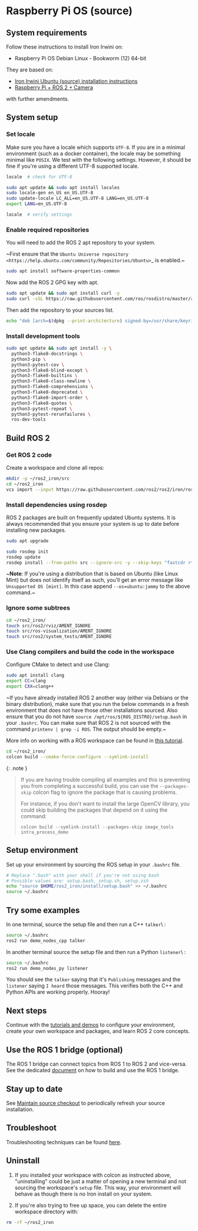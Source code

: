 # Raspberry Pi OS (source)

## System requirements

Follow these instructions to install Iron Irwini on:

- Raspberry Pi OS Debian Linux - Bookworm (12) 64-bit

They are based on:

- [Iron Irwini Ubuntu (source) installation instructions](https://docs.ros.org/en/iron/Installation/Alternatives/Ubuntu-Development-Setup.html)
- [Raspberry Pi + ROS 2 + Camera](https://medium.com/swlh/raspberry-pi-ros-2-camera-eef8f8b94304)

with further amendments.

## System setup

### Set locale

Make sure you have a locale which supports `UTF-8`.
If you are in a minimal environment (such as a docker container), the locale may be something minimal like `POSIX`.
We test with the following settings. However, it should be fine if you're using a different UTF-8 supported locale.

  ```bash
  locale  # check for UTF-8

  sudo apt update && sudo apt install locales
  sudo locale-gen en_US en_US.UTF-8
  sudo update-locale LC_ALL=en_US.UTF-8 LANG=en_US.UTF-8
  export LANG=en_US.UTF-8

  locale  # verify settings
  ```

### Enable required repositories

You will need to add the ROS 2 apt repository to your system.

~First ensure that the `Ubuntu Universe repository <https://help.ubuntu.com/community/Repositories/Ubuntu>`_ is enabled.~

  ```bash
  sudo apt install software-properties-common
  ```

Now add the ROS 2 GPG key with apt.

  ```bash
  sudo apt update && sudo apt install curl -y
  sudo curl -sSL https://raw.githubusercontent.com/ros/rosdistro/master/ros.key -o /usr/share/keyrings/ros-archive-keyring.gpg
  ```

Then add the repository to your sources list.

  ```bash
  echo "deb [arch=$(dpkg --print-architecture) signed-by=/usr/share/keyrings/ros-archive-keyring.gpg] http://packages.ros.org/ros2/ubuntu $(. /etc/os-release && echo $VERSION_CODENAME) main" | sudo tee /etc/apt/sources.list.d/ros2.list > /dev/null
  ```

### Install development tools

  ```bash
  sudo apt update && sudo apt install -y \
    python3-flake8-docstrings \
    python3-pip \
    python3-pytest-cov \
    python3-flake8-blind-except \
    python3-flake8-builtins \
    python3-flake8-class-newline \
    python3-flake8-comprehensions \
    python3-flake8-deprecated \
    python3-flake8-import-order \
    python3-flake8-quotes \
    python3-pytest-repeat \
    python3-pytest-rerunfailures \
    ros-dev-tools
  ```

## Build ROS 2

### Get ROS 2 code

Create a workspace and clone all repos:

  ```bash
  mkdir -p ~/ros2_iron/src
  cd ~/ros2_iron
  vcs import --input https://raw.githubusercontent.com/ros2/ros2/iron/ros2.repos src
  ```

### Install dependencies using rosdep

ROS 2 packages are built on frequently updated Ubuntu systems.
It is always recommended that you ensure your system is up to date before installing new packages.

  ```bash
  sudo apt upgrade

  sudo rosdep init
  rosdep update
  rosdep install --from-paths src --ignore-src -y --skip-keys "fastcdr rti-connext-dds-6.0.1 urdfdom_headers"
  ```

~**Note**: If you're using a distribution that is based on Ubuntu (like Linux Mint) but does not identify itself as such, you'll get an error message like `Unsupported OS [mint]`. In this case append `--os=ubuntu:jammy` to the above command.~

### Ignore some subtrees

  ```bash
  cd ~/ros2_iron/
  touch src/ros2/rviz/AMENT_IGNORE
  touch src/ros-visualization/AMENT_IGNORE
  touch src/ros2/system_tests/AMENT_IGNORE
  ```

### Use Clang compilers and build the code in the workspace

Configure CMake to detect and use Clang:

  ```bash
  sudo apt install clang
  export CC=clang
  export CXX=clang++
  ```

~If you have already installed ROS 2 another way (either via Debians or the binary distribution), make sure that you run the below commands in a fresh environment that does not have those other installations sourced.
Also ensure that you do not have `source /opt/ros/${ROS_DISTRO}/setup.bash` in your `.bashrc`.
You can make sure that ROS 2 is not sourced with the command `printenv | grep -i ROS`.
The output should be empty.~

More info on working with a ROS workspace can be found in [this tutorial](https://docs.ros.org/en/iron/Tutorials/Beginner-Client-Libraries/Colcon-Tutorial.html).

  ```bash
  cd ~/ros2_iron/
  colcon build --cmake-force-configure --symlink-install
  ```

{: .note }
> If you are having trouble compiling all examples and this is preventing you from completing a successful build, you can use the `--packages-skip` colcon flag to ignore the package that is causing problems.
>
> For instance, if you don't want to install the large OpenCV library, you could skip building the packages that depend on it using the command:
>
> `colcon build --symlink-install --packages-skip image_tools intra_process_demo`

## Setup environment

Set up your environment by sourcing the ROS setup in your `.bashrc` file.

  ```bash
  # Replace ".bash" with your shell if you're not using bash
  # Possible values are: setup.bash, setup.sh, setup.zsh
  echo "source $HOME/ros2_iron/install/setup.bash" >> ~/.bashrc
  source ~/.bashrc
  ```

## Try some examples

In one terminal, source the setup file and then run a C++ `talker`\ :

  ```bash
  source ~/.bashrc
  ros2 run demo_nodes_cpp talker
  ```

In another terminal source the setup file and then run a Python `listener`\ :

  ```bash
  source ~/.bashrc
  ros2 run demo_nodes_py listener
  ```

You should see the `talker` saying that it's `Publishing` messages and the `listener` saying `I heard` those messages.
This verifies both the C++ and Python APIs are working properly.
Hooray!

## Next steps

Continue with the [tutorials and demos](https://docs.ros.org/en/iron/Tutorials.html) to configure your environment, create your own workspace and packages, and learn ROS 2 core concepts.

## Use the ROS 1 bridge (optional)

The ROS 1 bridge can connect topics from ROS 1 to ROS 2 and vice-versa.
See the dedicated [document](https://docs.ros.org/en/iron/How-To-Guides/Using-ros1_bridge-Jammy-upstream.html) on how to build and use the ROS 1 bridge.

## Stay up to date

See [Maintain source checkout](https://docs.ros.org/en/iron/Installation/Maintaining-a-Source-Checkout.html) to periodically refresh your source installation.

## Troubleshoot

Troubleshooting techniques can be found [here](https://docs.ros.org/en/iron/How-To-Guides/Installation-Troubleshooting.html#linux-troubleshooting).

## Uninstall

1. If you installed your workspace with colcon as instructed above, "uninstalling" could be just a matter of opening a new terminal and not sourcing the workspace's `setup` file.
   This way, your environment will behave as though there is no Iron install on your system.

2. If you're also trying to free up space, you can delete the entire workspace directory with:

  ```bash
  rm -rf ~/ros2_iron
  ```
